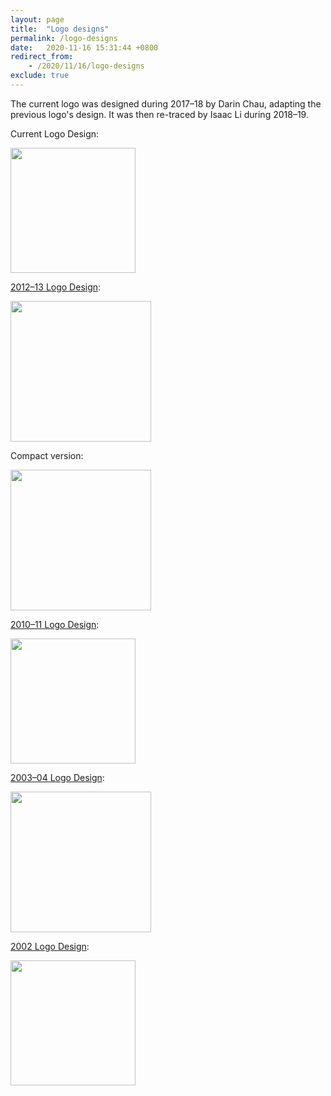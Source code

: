 ```yaml
---
layout: page
title:  "Logo designs"
permalink: /logo-designs
date:   2020-11-16 15:31:44 +0800
redirect_from:
    - /2020/11/16/logo-designs
exclude: true
---
```


The current logo was designed during 2017–18 by Darin Chau, adapting the previous logo's design. It was then re-traced by Isaac Li during 2018–19.

Current Logo Design:

<img src="{{site.url}}/download/Logos/New.jpg"  height="200"> 

[2012–13 Logo Design](https://liveoles.wixsite.com/sjcmathsoc/resources):

<img src="{{site.url}}/download/Logos/2012-13.png"  height="225"> 

Compact version:

<img src="{{site.url}}/download/Logos/Old.jpg"  height="225"> 


[2010–11 Logo Design](https://web.archive.org/web/20120331071748/http://www.sjcsu.com/eca.html):

<img src="{{site.url}}/download/Logos/2010-11.jpg"  height="200"> 


[2003–04 Logo Design](https://web.archive.org/web/20030921071200/http://sjc.edu.hk/~mathsoc/):

<img src="{{site.url}}/download/Logos/Older.jpg"  height="225"> 

[2002 Logo Design]({{site.url}}/images/2002_GnW_Magazine.jpg): 

<img src="{{site.url}}/download/Logos/2002.jpg"  height="200"> 
